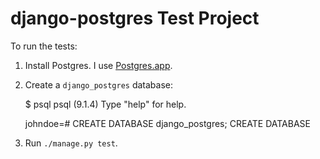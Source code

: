 # django-postgres Test Project

To run the tests:

1.  Install Postgres. I use [Postgres.app](http://postgresapp.com/).

2.  Create a `django_postgres` database:

       $ psql
       psql (9.1.4)
       Type "help" for help.

       johndoe=# CREATE DATABASE django_postgres;
       CREATE DATABASE

3.  Run `./manage.py test`.
